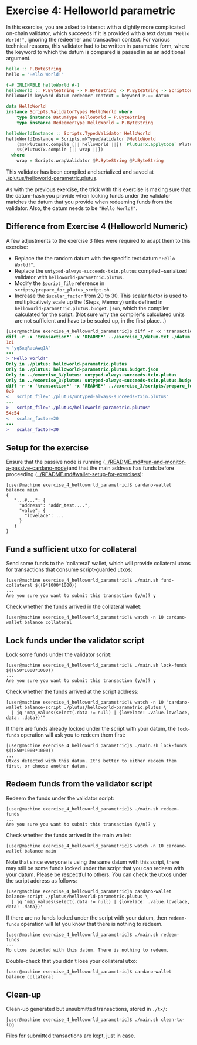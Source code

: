 # Exercise 4: Helloworld parametric
In this exercise, you are asked to interact with a slightly more complicated on-chain validator, which succeeds if it is provided with a text datum `"Hello World!"`, ignoring the redeemer and transaction context. For various technical reasons, this validator had to be written in parametric form, where the keyword to which the datum is compared is passed in as an additional argument.
```haskell
hello :: P.ByteString
hello = "Hello World!"

{-# INLINABLE helloWorld #-}
helloWorld :: P.ByteString -> P.ByteString -> P.ByteString -> ScriptContext -> P.Bool
helloWorld keyword datum redeemer context = keyword P.== datum

data HelloWorld
instance Scripts.ValidatorTypes HelloWorld where
    type instance DatumType HelloWorld = P.ByteString
    type instance RedeemerType HelloWorld = P.ByteString

helloWorldInstance :: Scripts.TypedValidator HelloWorld
helloWorldInstance = Scripts.mkTypedValidator @HelloWorld
    ($$(PlutusTx.compile [|| helloWorld ||]) `PlutusTx.applyCode` PlutusTx.liftCode hello)
    $$(PlutusTx.compile [|| wrap ||])
  where
    wrap = Scripts.wrapValidator @P.ByteString @P.ByteString
```

This validator has been compiled and serialized and saved at [./plutus/helloworld-parametric.plutus](./plutus/helloworld-parametric.plutus).

As with the previous exercise, the trick with this exercise is making sure that the datum-hash you provide when locking funds under the validator matches the datum that you provide when redeeming funds from the validator. Also, the datum needs to be `"Hello World!"`.

## Difference from Exercise 4 (Helloworld Numeric)
A few adjustments to the exercise 3 files were required to adapt them to this exercise:
- Replace the the random datum with the specific text datum `"Hello World!"`.
- Replace the `untyped-always-succeeds-txin.plutus` compiled+serialized validator with `helloworld-parametric.plutus`.
- Modify the `$script_file` reference in `scripts/prepare_for_plutus_script.sh`.
- Increase the `$scalar_factor` from 20 to 30. This scalar factor is used to multiplicatively scale up the (Steps, Memory) units defined in `helloworld-parametric.plutus.budget.json`, which the compiler calculated for the script. (Not sure why the compiler's calculated units are not sufficient and have to be scaled up, in the first place...)

```diff
[user@machine exercise_4_helloworld_parametric]$ diff -r -x 'transaction*' -x 'README*' ../exercise_3/ ./
diff -r -x 'transaction*' -x 'README*' ../exercise_3/datum.txt ./datum.txt
1c1
< "yqSxqRacAwq1A"
---
> "Hello World!"
Only in ./plutus: helloworld-parametric.plutus
Only in ./plutus: helloworld-parametric.plutus.budget.json
Only in ../exercise_3/plutus: untyped-always-succeeds-txin.plutus
Only in ../exercise_3/plutus: untyped-always-succeeds-txin.plutus.budget.json
diff -r -x 'transaction*' -x 'README*' ../exercise_3/scripts/prepare_for_plutus_script.sh ./scripts/prepare_for_plutus_script.sh
9c9
<   script_file="./plutus/untyped-always-succeeds-txin.plutus"
---
>   script_file="./plutus/helloworld-parametric.plutus"
54c54
<   scalar_factor=20
---
>   scalar_factor=30
```

## Setup for the exercise
Ensure that the passive node is running ([../README.md#run-and-monitor-a-passive-cardano-node](../README.md#run-and-monitor-a-passive-cardano-node))and that the main address has funds before proceeding ([../README.md#wallet-setup-for-exercises](../README.md#wallet-setup-for-exercises)):
```
[user@machine exercise_4_helloworld_parametric]$ cardano-wallet balance main
{
   "...#...": {
     "address": "addr_test....",
     "value": {
       "lovelace": ...
     }
   }
}
```

## Fund a sufficient utxo for collateral
Send some funds to the 'collateral' wallet, which will provide collateral utxos for transactions that consume script-guarded utxos:
```
[user@machine exercise_4_helloworld_parametric]$ ./main.sh fund-collateral $((9*1000*1000))
...
Are you sure you want to submit this transaction (y/n)? y
```

Check whether the funds arrived in the collateral wallet:
```
[user@machine exercise_4_helloworld_parametric]$ watch -n 10 cardano-wallet balance collateral
```

## Lock funds under the validator script
Lock some funds under the validator script:
```
[user@machine exercise_4_helloworld_parametric]$ ./main.sh lock-funds $((850*1000*1000))
...
Are you sure you want to submit this transaction (y/n)? y
```

Check whether the funds arrived at the script address:
```
[user@machine exercise_4_helloworld_parametric]$ watch -n 10 "cardano-wallet balance-script ./plutus/helloworld-parametric.plutus \
  | jq 'map_values(select(.data != null) | {lovelace: .value.lovelace, data: .data})'"
```

If there are funds already locked under the script with your datum, the `lock-funds` operation will ask you to redeem them first:
```
[user@machine exercise_4_helloworld_parametric]$ ./main.sh lock-funds $((850*1000*1000))
...
Utxos detected with this datum. It's better to either redeem them first, or choose another datum.
```

## Redeem funds from the validator script
Redeem the funds under the validator script:
```
[user@machine exercise_4_helloworld_parametric]$ ./main.sh redeem-funds
...
Are you sure you want to submit this transaction (y/n)? y
```

Check whether the funds arrived in the main wallet:
```
[user@machine exercise_4_helloworld_parametric]$ watch -n 10 cardano-wallet balance main
```

Note that since everyone is using the same datum with this script, there may still be some funds locked under the script that you can redeem with your datum. Please be respectful to others. You can check the utxos under the script address as follows:
```
[user@machine exercise_4_helloworld_parametric]$ cardano-wallet balance-script ./plutus/helloworld-parametric.plutus \
  | jq 'map_values(select(.data != null) | {lovelace: .value.lovelace, data: .data})'
```

If there are no funds locked under the script with your datum, then `redeem-funds` operation will let you know that there is nothing to redeem.
```
[user@machine exercise_4_helloworld_parametric]$ ./main.sh redeem-funds
...
No utxos detected with this datum. There is nothing to redeem.
```

Double-check that you didn't lose your collateral utxo:
```
[user@machine exercise_4_helloworld_parametric]$ cardano-wallet balance collateral
```

## Clean-up
Clean-up generated but unsubmitted transactions, stored in `./tx/`:
```
[user@machine exercise_4_helloworld_parametric]$ ./main.sh clean-tx-log
```

Files for submitted transactions are kept, just in case.
